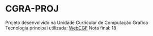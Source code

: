 # CGRA-PROJ

Projeto desenvolvido na Unidade Curricular de Computação Gráfica
Tecnologia principal utilizada: [WebCGF](https://paginas.fe.up.pt/~ruirodrig/pub/sw/webcgf/docs/ "WebCGF Documentation")
Nota final: 18
